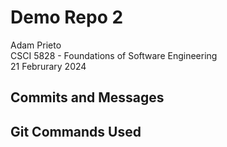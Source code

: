 # Demo Repo 2 

Adam Prieto\
CSCI 5828 - Foundations of Software Engineering\
21 Februrary 2024


## Commits and Messages


## Git Commands Used
